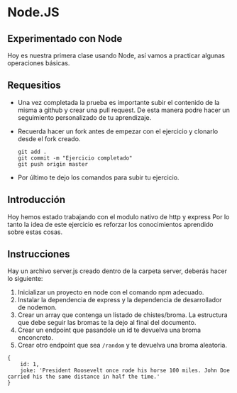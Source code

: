 # Node.JS

## Experimentado con Node

Hoy es nuestra primera clase usando Node, así vamos a practicar algunas operaciones básicas.

## Requesitios

- Una vez completada la prueba es importante subir el contenido de la misma a github y crear una pull request. De esta manera podre hacer un seguimiento personalizado de tu aprendizaje.

- Recuerda hacer un fork antes de empezar con el ejercicio y clonarlo desde el fork creado.

  ```
  git add .
  git commit -m "Ejercicio completado"
  git push origin master
  ```

- Por último te dejo los comandos para subir tu ejercicio.

## Introducción

Hoy hemos estado trabajando con el modulo nativo de http y express
Por lo tanto la idea de este ejercicio es reforzar los conocimientos aprendido sobre estas cosas.

## Instrucciones

Hay un archivo server.js creado dentro de la carpeta server, deberás hacer lo siguiente:

1. Inicializar un proyecto en node con el comando npm adecuado.
2. Instalar la dependencia de express y la dependencia de desarrollador de nodemon.
3. Crear un array que contenga un listado de chistes/broma. La estructura que debe seguir las bromas te la dejo al final del documento.
4. Crear un endpoint que pasandole un id te devuelva una broma enconcreto.
5. Crear otro endpoint que sea `/random` y te devuelva una broma aleatoria.

```
{
    id: 1,
    joke: 'President Roosevelt once rode his horse 100 miles. John Doe carried his the same distance in half the time.'
}
```

